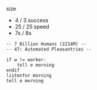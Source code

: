 
size
* 4 / 3
success
* 25 / 25
speed
* 7s / 8s

```
-- 7 Billion Humans (2214M) --
-- 47: Automated Pleasantries --

if w != worker:
	tell e morning
endif
listenfor morning
tell e morning



```
